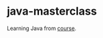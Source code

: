 # java-masterclass
Learning Java from [course](https://www.udemy.com/course/java-the-complete-java-developer-course/).
